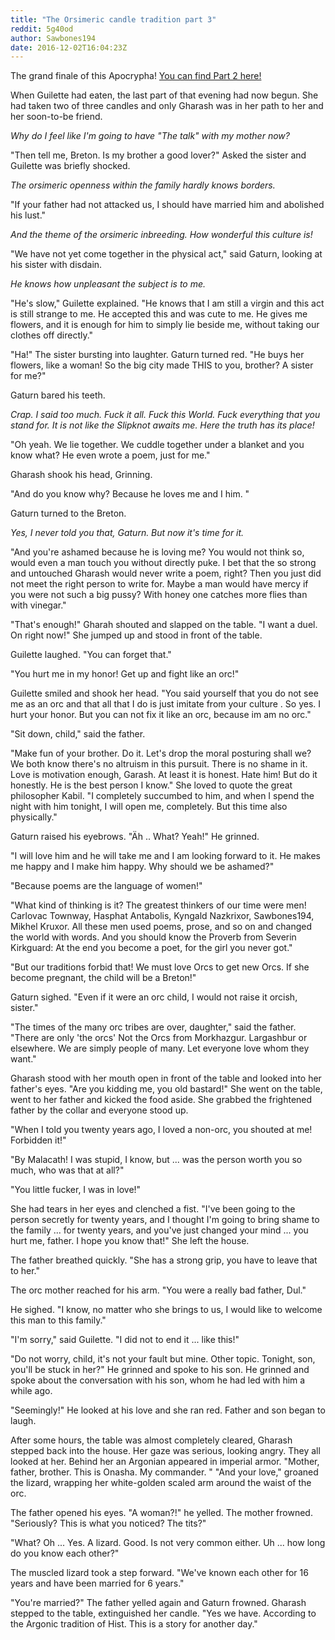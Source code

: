 ```yaml
---
title: "The Orsimeric candle tradition part 3"
reddit: 5g40od
author: Sawbones194
date: 2016-12-02T16:04:23Z
---
```


The grand finale of this Apocrypha! [You can find Part 2 here!](https://www.reddit.com/r/teslore/comments/5g2ph2/the_orsimeric_candle_tradition_part_2/)





When Guilette had eaten, the last part of that evening had now begun. She had taken two of three candles and only Gharash was in her path to her and her soon-to-be friend.

*Why do I feel like I'm going to have "The talk" with my mother now?*

"Then tell me, Breton. Is my brother a good lover?" Asked the sister and Guilette was briefly shocked.

*The orsimeric openness within the family hardly knows borders.*

"If your father had not attacked us, I should have married him and abolished his lust."

*And the theme of the orsimeric inbreeding. How wonderful this culture is!*

"We have not yet come together in the physical act," said Gaturn, looking at his sister with disdain.

*He knows how unpleasant the subject is to me.*

"He's slow," Guilette explained. "He knows that I am still a virgin and this act is still strange to me. He accepted this and was cute to me. He gives me flowers, and it is enough for him to simply lie beside me, without taking our clothes off directly."

"Ha!" The sister bursting into laughter. Gaturn turned red. "He buys her flowers, like a woman! So the big city made THIS to you, brother? A sister for me?"

Gaturn bared his teeth.

*Crap. I said too much. Fuck it all. Fuck this World. Fuck everything that you stand for. It is not like the Slipknot awaits me. Here the truth has its place!*

"Oh yeah. We lie together. We cuddle together under a blanket and you know what? He even wrote a poem, just for me."

Gharash shook his head, Grinning.

"And do you know why? Because he loves me and I him. "

Gaturn turned to the Breton.

*Yes, I never told you that, Gaturn. But now it's time for it.*

"And you're ashamed because he is loving me? You would not think so, would even a man touch you without directly puke. I bet that the so strong and untouched Gharash would never write a poem, right? Then you just did not meet the right person to write for. Maybe a man would have mercy if you were not such a big pussy? With honey one catches more flies than with vinegar."

"That's enough!" Gharah shouted and slapped on the table. "I want a duel. On right now!" She jumped up and stood in front of the table.

Guilette laughed. "You can forget that."

"You hurt me in my honor! Get up and fight like an orc!"

Guilette smiled and shook her head. "You said yourself that you do not see me as an orc and that all that I do is just imitate from your culture . So yes. I hurt your honor. But you can not fix it like an orc, because im am no orc."

"Sit down, child," said the father.

"Make fun of your brother. Do it. Let's drop the moral posturing shall we? We both know there's no altruism in this pursuit. There is no shame in it. Love is motivation enough, Garash. At least it is honest. Hate him! But do it honestly. He is the best person I know." She loved to quote the great philosopher Kabil. "I completely succumbed to him, and when I spend the night with him tonight, I will open me, completely. But this time also physically."

Gaturn raised his eyebrows. "Äh .. What? Yeah!" He grinned.

"I will love him and he will take me and I am looking forward to it. He makes me happy and I make him happy. Why should we be ashamed?"

"Because poems are the language of women!"

"What kind of thinking is it? The greatest thinkers of our time were men! Carlovac Townway, Hasphat Antabolis, Kyngald Nazkrixor, Sawbones194, Mikhel Kruxor. All these men used poems, prose, and so on and changed the world with words. And you should know the Proverb from Severin Kirkguard: At the end you become a poet, for the girl you never got."

"But our traditions forbid that! We must love Orcs to get new Orcs. If she become pregnant, the child will be a Breton!"

Gaturn sighed. "Even if it were an orc child, I would not raise it orcish, sister."

"The times of the many orc tribes are over, daughter," said the father. "There are only 'the orcs' Not the Orcs from Morkhazgur. Largashbur or elsewhere. We are simply people of many. Let everyone love whom they want."

Gharash stood with her mouth open in front of the table and looked into her father's eyes. "Are you kidding me, you old bastard!"
She went on the table, went to her father and kicked the food aside. She grabbed the frightened father by the collar and everyone stood up.

"When I told you twenty years ago, I loved a non-orc, you shouted at me! Forbidden it!"

"By Malacath! I was stupid, I know, but ... was the person worth you so much, who was that at all?"

"You little fucker, I was in love!"

She had tears in her eyes and clenched a fist. "I've been going to the person secretly for twenty years, and I thought I'm going to bring shame to the family ... for twenty years, and you've just changed your mind ... you hurt me, father. I hope you know that!" She left the house.

The father breathed quickly. "She has a strong grip, you have to leave that to her."

The orc mother reached for his arm. "You were a really bad father, Dul."

He sighed. "I know, no matter who she brings to us, I would like to welcome this man to this family."

"I'm sorry," said Guilette. "I did not to end it ... like this!"

"Do not worry, child, it's not your fault but mine. Other topic. Tonight, son, you'll be stuck in her?" He grinned and spoke to his son. He grinned and spoke about the conversation with his son, whom he had led with him a while ago.

"Seemingly!" He looked at his love and she ran red. Father and son began to laugh.

After some hours, the table was almost completely cleared, Gharash stepped back into the house. Her gaze was serious, looking angry. They all looked at her. Behind her an Argonian appeared in imperial armor.
"Mother, father, brother. This is Onasha. My commander. "
"And your love," groaned the lizard, wrapping her white-golden scaled arm around the waist of the orc.

The father opened his eyes. "A woman?!" he yelled.
The mother frowned. "Seriously? This is what you noticed? The tits?"

"What? Oh ... Yes. A lizard. Good. Is not very common either. Uh ... how long do you know each other?"

The muscled lizard took a step forward. "We've known each other for 16 years and have been married for 6 years."

"You're married?" The father yelled again and Gaturn frowned. Gharash stepped to the table, extinguished her candle. "Yes we have. According to the Argonic tradition of Hist. This is a story for another day."
